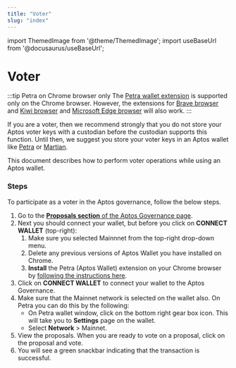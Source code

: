 ```yaml
---
title: "Voter"
slug: "index"
---
```


import ThemedImage from '@theme/ThemedImage';
import useBaseUrl from '@docusaurus/useBaseUrl';

# Voter 

:::tip Petra on Chrome browser only
The [Petra wallet extension](/docs/guides/install-petra-wallet.md) is supported only on the Chrome browser. However, the extensions for [Brave browser](https://brave.com/) and [Kiwi browser](https://kiwibrowser.com/) and [Microsoft Edge browser](https://www.microsoft.com/en-us/edge) will also work.
:::

If you are a voter, then we recommend strongly that you do not store your Aptos voter keys with a custodian before the custodian supports this function. Until then, we suggest you store your voter keys in an Aptos wallet like [Petra](/docs/guides/install-petra-wallet.md) or [Martian](https://martianwallet.xyz/).

This document describes how to perform voter operations while using an Aptos wallet. 

### Steps

To participate as a voter in the Aptos governance, follow the below steps. 

1. Go to the [**Proposals section** of the Aptos Governance page](https://governance.aptosfoundation.org/).
2. Next you should connect your wallet, but before you click on **CONNECT WALLET** (top-right):
   1. Make sure you selected Mainnnet from the top-right drop-down menu.
   2. Delete any previous versions of Aptos Wallet you have installed on Chrome.
   3. **Install** the Petra (Aptos Wallet) extension on your Chrome browser by [following the instructions here](/guides/install-petra-wallet-extension).
3. Click on **CONNECT WALLET** to connect your wallet to the Aptos Governance. 
4. Make sure that the Mainnet network is selected on the wallet also. On Petra you can do this by the following:
   - On Petra wallet window, click on the bottom right gear box icon. This will take you to **Settings** page on the wallet.
   - Select **Network** > Mainnet.
5. View the proposals. When you are ready to vote on a proposal, click on the proposal and vote.
6. You will see a green snackbar indicating that the transaction is successful.



